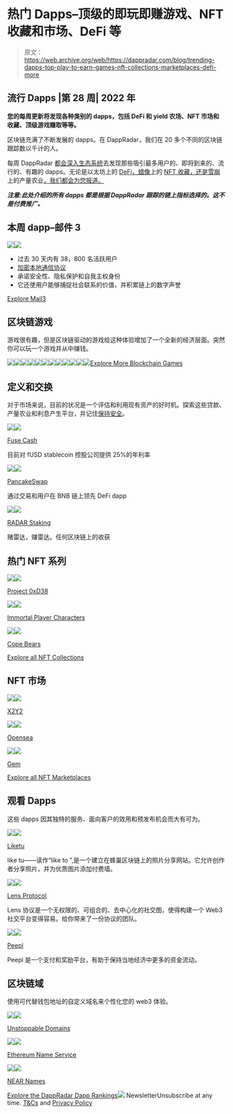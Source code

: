 # 热门 Dapps–顶级的即玩即赚游戏、NFT 收藏和市场、DeFi 等

> 原文：<https://web.archive.org/web/https://dappradar.com/blog/trending-dapps-top-play-to-earn-games-nft-collections-marketplaces-defi-more>

## 流行 Dapps |第 28 周| 2022 年

****您的每周更新将发现各种类别的 dapps，包括 DeFi 和 yield 农场、NFT 市场和收藏、顶级游戏赚取等等。****

区块链充满了不断发展的 dapps。在 DappRadar，我们在 20 多个不同的区块链跟踪数以千计的人。

每周 DappRadar [都会深入生态系统](https://web.archive.org/web/20220813154817/https://dappradar.com/rankings)去发现那些吸引最多用户的、即将到来的、流行的、有趣的 dapps。无论是以太坊上的 [DeFi，蜡像](https://web.archive.org/web/20220813154817/https://dappradar.com/rankings)上的 [NFT 收藏，还是雪崩](https://web.archive.org/web/20220813154817/https://dappradar.com/rankings)上的产量农业[，我们都会为您报道。](https://web.archive.org/web/20220813154817/https://dappradar.com/rankings/avalanche)

***注意:此处介绍的所有 dapps 都是根据 DappRadar 跟踪的链上指标选择的。这不是付费推广。***

## 本周 dapp–邮件 3

![](img/319e65cad09e2927a18b1b63e650e604.png)![](img/c30181794d230c85ab20ee7076e78847.png)

*   过去 30 天内有 38，800 名活跃用户
*   [加密本地通信协议](https://web.archive.org/web/20220813154817/https://mail3.me/?utm_source=DappRadar&utm_medium=deeplink&utm_campaign=visit-website)
*   承诺安全性、隐私保护和自我主权身份
*   它还使用户能够捕捉社会联系的价值，并积累链上的数字声誉

[Explore Mail3](https://web.archive.org/web/20220813154817/https://mail3.me/?utm_source=DappRadar&utm_medium=deeplink&utm_campaign=visit-website)

## 区块链游戏

游戏很有趣，但是区块链驱动的游戏给这种体验增加了一个全新的经济层面。突然你可以玩一个游戏并从中赚钱。

[](https://web.archive.org/web/20220813154817/https://dappradar.com/flow/games/solitaire-blitz)[![](img/87befc4a1e42119d30e207f259589417.png)<picture>![](img/0ede543e17f139d62d3331d6df377bdc.png)</picture>](https://web.archive.org/web/20220813154817/https://dappradar.com/flow/games/solitaire-blitz)[](https://web.archive.org/web/20220813154817/https://dappradar.com/solana/games/gameta)[![](img/87befc4a1e42119d30e207f259589417.png)<picture>![](img/87658be42eb91696b3ea91c0ac168c88.png)</picture>](https://web.archive.org/web/20220813154817/https://dappradar.com/solana/games/gameta)[](https://web.archive.org/web/20220813154817/https://dappradar.com/polygon/games/karmaverse-zombie)[![](img/87befc4a1e42119d30e207f259589417.png)<picture>![](img/6ba63a9247cce7e3fb625aab11366a31.png)</picture>](https://web.archive.org/web/20220813154817/https://dappradar.com/polygon/games/karmaverse-zombie)[](https://web.archive.org/web/20220813154817/https://dappradar.com/multichain/games/axie-infinity)[![](img/87befc4a1e42119d30e207f259589417.png)<picture>![](img/65948dd32d5c23b3f89c2c2b1db11a9b.png)</picture>](https://web.archive.org/web/20220813154817/https://dappradar.com/multichain/games/axie-infinity)[](https://web.archive.org/web/20220813154817/https://dappradar.com/eos/games/upland)[![](img/87befc4a1e42119d30e207f259589417.png)<picture>![](img/87bf112a459af32a3924d14b5067c2c9.png)</picture>](https://web.archive.org/web/20220813154817/https://dappradar.com/eos/games/upland)[](https://web.archive.org/web/20220813154817/https://dappradar.com/wax/games/farmers-world)[![](img/87befc4a1e42119d30e207f259589417.png)<picture>![](img/8a6e36882d468ed3d7af9e359e9b3c36.png)</picture>](https://web.archive.org/web/20220813154817/https://dappradar.com/wax/games/farmers-world)[Explore More Blockchain Games](https://web.archive.org/web/20220813154817/https://dappradar.com/rankings/category/games)

## 定义和交换

对于市场来说，目前的状况是一个评估和利用现有资产的好时机。探索这些贷款、产量农业和利息产生平台，并记住[保持安全](/web/20220813154817/https://dappradar.com/blog/4-tips-on-blockchain-cybersecurity-stay-safe-in-crypto/)。

[](https://web.archive.org/web/20220813154817/https://dappradar.com/fuse/defi/fuse-cash)[![](img/87befc4a1e42119d30e207f259589417.png)<picture>![](img/029ed478d8058c787c1456a4357eb537.png)</picture>](https://web.archive.org/web/20220813154817/https://dappradar.com/fuse/defi/fuse-cash)

[Fuse Cash](https://web.archive.org/web/20220813154817/https://dappradar.com/fuse/defi/fuse-cash)

目前对 fUSD stablecoin 控股公司提供 25%的年利率

[](https://web.archive.org/web/20220813154817/https://dappradar.com/binance-smart-chain/defi/pancakeswap)[![](img/87befc4a1e42119d30e207f259589417.png)<picture>![](img/f54186000c0696babcc2b869ec273f42.png)</picture>](https://web.archive.org/web/20220813154817/https://dappradar.com/binance-smart-chain/defi/pancakeswap)

[PancakeSwap](https://web.archive.org/web/20220813154817/https://dappradar.com/binance-smart-chain/defi/pancakeswap)

通过交易和用户在 BNB 链上领先 DeFi dapp

[](https://web.archive.org/web/20220813154817/https://dappradar.com/token/staking)[![](img/87befc4a1e42119d30e207f259589417.png)<picture>![](img/23ac20a2e5496c396c1e200234f1c83e.png)</picture>](https://web.archive.org/web/20220813154817/https://dappradar.com/token/staking)

[RADAR Staking](https://web.archive.org/web/20220813154817/https://dappradar.com/token/staking)

赌雷达，赚雷达。任何区块链上的收获

## 热门 NFT 系列

[](https://web.archive.org/web/20220813154817/https://dappradar.com/nft)[![](img/87befc4a1e42119d30e207f259589417.png)<picture>![](img/072087a4892257e15c973c7b7e0aa935.png)</picture>](https://web.archive.org/web/20220813154817/https://dappradar.com/nft)

[Project 0xD38](https://web.archive.org/web/20220813154817/https://dappradar.com/nft)

[](https://web.archive.org/web/20220813154817/https://dappradar.com/nft)[![](img/87befc4a1e42119d30e207f259589417.png)<picture>![](img/940def2abf28495c564fdb34c4b6f0e2.png)</picture>](https://web.archive.org/web/20220813154817/https://dappradar.com/nft)

[Immortal Player Characters](https://web.archive.org/web/20220813154817/https://dappradar.com/nft)

[](https://web.archive.org/web/20220813154817/https://dappradar.com/nft)[![](img/87befc4a1e42119d30e207f259589417.png)<picture>![](img/fbd7754e8afd91bdf8c798af97c0ce00.png)</picture>](https://web.archive.org/web/20220813154817/https://dappradar.com/nft)

[Cope Bears](https://web.archive.org/web/20220813154817/https://dappradar.com/nft)

[Explore all NFT Collections](https://web.archive.org/web/20220813154817/https://dappradar.com/nft/collections)

## NFT 市场

[](https://web.archive.org/web/20220813154817/https://dappradar.com/ethereum/marketplaces/x2y2)[![](img/87befc4a1e42119d30e207f259589417.png)<picture>![](img/5d37acbc54e5f4effd8b319424d4b823.png)</picture>](https://web.archive.org/web/20220813154817/https://dappradar.com/ethereum/marketplaces/x2y2)

[X2Y2](https://web.archive.org/web/20220813154817/https://dappradar.com/ethereum/marketplaces/x2y2)

[](https://web.archive.org/web/20220813154817/https://dappradar.com/ethereum/marketplaces/opensea)[![](img/87befc4a1e42119d30e207f259589417.png)<picture>![](img/1ac0ff04256964b0d0687e5f3643257b.png)</picture>](https://web.archive.org/web/20220813154817/https://dappradar.com/ethereum/marketplaces/opensea)

[Opensea](https://web.archive.org/web/20220813154817/https://dappradar.com/ethereum/marketplaces/opensea)

[](https://web.archive.org/web/20220813154817/https://dappradar.com/ethereum/marketplaces/gem)[![](img/87befc4a1e42119d30e207f259589417.png)<picture>![](img/332e29267131fe217ffe6b8b1835800e.png)</picture>](https://web.archive.org/web/20220813154817/https://dappradar.com/ethereum/marketplaces/gem)

[Gem](https://web.archive.org/web/20220813154817/https://dappradar.com/ethereum/marketplaces/gem)

[Explore all NFT Marketplaces](https://web.archive.org/web/20220813154817/https://dappradar.com/nft/marketplaces)

## 观看 Dapps

这些 dapps 因其独特的服务、面向客户的效用和预发布机会而大有可为。

[](https://web.archive.org/web/20220813154817/https://dappradar.com/hive/social/liketu)[![](img/87befc4a1e42119d30e207f259589417.png)<picture>![](img/44d31ec1152bbaf813c082a4784b903b.png)</picture>](https://web.archive.org/web/20220813154817/https://dappradar.com/hive/social/liketu)

[Liketu](https://web.archive.org/web/20220813154817/https://dappradar.com/hive/social/liketu)

like tu——读作“like to ”,是一个建立在蜂巢区块链上的照片分享网站。它允许创作者分享照片，并为优质图片添加付费墙。

[](https://web.archive.org/web/20220813154817/https://dappradar.com/polygon/social/lens-protocol)[![](img/87befc4a1e42119d30e207f259589417.png)<picture>![](img/6d7708c9ed08e15de78e0819218d3638.png)</picture>](https://web.archive.org/web/20220813154817/https://dappradar.com/polygon/social/lens-protocol)

[Lens Protocol](https://web.archive.org/web/20220813154817/https://dappradar.com/polygon/social/lens-protocol)

Lens 协议是一个无权限的、可组合的、去中心化的社交图，使得构建一个 Web3 社交平台变得容易。给你带来了一份协议的团队。

[](https://web.archive.org/web/20220813154817/https://dappradar.com/fuse/other/peepl)[![](img/87befc4a1e42119d30e207f259589417.png)<picture>![](img/d7b9053c450bba3212a3130f73e55f23.png)</picture>](https://web.archive.org/web/20220813154817/https://dappradar.com/fuse/other/peepl)

[Pe](https://web.archive.org/web/20220813154817/https://dappradar.com/near/marketplaces/nearnames)[epl](https://web.archive.org/web/20220813154817/https://dappradar.com/fuse/other/peepl)

Peepl 是一个支付和奖励平台，有助于保持当地经济中更多的资金流动。

## 区块链域

使用可代替钱包地址的自定义域名来个性化您的 web3 体验。

[](https://web.archive.org/web/20220813154817/https://dappradar.com/multichain/collectibles/unstoppable-domains)[![](img/87befc4a1e42119d30e207f259589417.png)<picture>![](img/a0ba7990d331a0a9c14ae1d9977ed664.png)</picture>](https://web.archive.org/web/20220813154817/https://dappradar.com/multichain/collectibles/unstoppable-domains)

[Unstoppable Domains](https://web.archive.org/web/20220813154817/https://dappradar.com/multichain/collectibles/unstoppable-domains)

[](https://web.archive.org/web/20220813154817/https://dappradar.com/ethereum/other/ethereum-name-service)[![](img/87befc4a1e42119d30e207f259589417.png)<picture>![](img/83c0861bd5e4c43c6a8c4bee39d5ef2a.png)</picture>](https://web.archive.org/web/20220813154817/https://dappradar.com/ethereum/other/ethereum-name-service)

[Ethereum Name Service](https://web.archive.org/web/20220813154817/https://dappradar.com/ethereum/other/ethereum-name-service)

[](https://web.archive.org/web/20220813154817/https://dappradar.com/near/marketplaces/nearnames)[![](img/87befc4a1e42119d30e207f259589417.png)<picture>![](img/14c7c944f0068b153892e47586e1e553.png)</picture>](https://web.archive.org/web/20220813154817/https://dappradar.com/near/marketplaces/nearnames)

[NEAR Names](https://web.archive.org/web/20220813154817/https://dappradar.com/near/marketplaces/nearnames)

[Explore the DappRadar Dapp Rankings](https://web.archive.org/web/20220813154817/https://dappradar.com/rankings)![](img/6d5a4a2d609c56e1a5771717e54ba759.png) NewsletterUnsubscribe at any time. [T&Cs](https://web.archive.org/web/20220813154817/https://dappradar.com/terms) and [Privacy Policy](https://web.archive.org/web/20220813154817/https://dappradar.com/privacy-policy)
